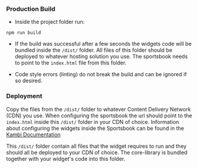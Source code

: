 ### Production Build

- Inside the project folder run:

 `npm run build`

 - If the build was successful after a few seconds the widgets code will be bundled inside the `/dist/` folder. All files of this folder should be deployed to whatever hosting solution you use. The sportsbook needs to point to the `index.html` file from this folder.

 - Code style errors (linting) do not break the build and can be ignored if so desired.

### Deployment

 Copy the files from the `/dist/` folder to whatever Content Delivery Network (CDN) you use. When configuring the sportsbook the url should point to the `index.html` inside this `/dist/` folder in your CDN of choice. Information about configuring the widgets inside the Sportsbook can be found in the [Kambi Documentation](https://kambiservices.atlassian.net/wiki/display/Kambi/Widgets)

 This `/dist/` folder contain all files that the widget requires to run and they should all be deployed to your CDN of choice. The core-library is bundled together with your widget's code into this folder.
